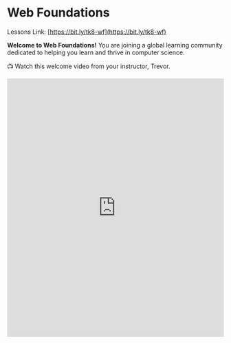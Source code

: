 # Web Foundations
Lessons Link: [https://bit.ly/tk8-wf](https://bit.ly/tk8-wf)

**Welcome to Web Foundations!** You are joining a global learning community dedicated to helping you learn and thrive in computer science.

<aside>

<!-- COURSE START TODO: Record and replace video links with new videos-->

📺 Watch this welcome video from your instructor, Trevor.

</aside>

<div style="position: relative; height: 100%; width: 100%;">
    <iframe width="100%" height="600" src="https://www.youtube.com/embed/AGNNQZ5TmZE" title="Welcome to the web foundation course" frameborder="0" allow="accelerometer; autoplay; clipboard-write; encrypted-media; gyroscope; picture-in-picture" allowfullscreen></iframe>
</div>

## What you'll learn

This course provides a foundation in building for the web. It will help you understand how the internet works, help you examine the role of the internet in your life, and teach you the basics of web development.

It will cover the building blocks of web technologies. You will learn HTML, CSS, and the basics of JavaScript. The course will focus on collaboration, communication, and sharing. Web technology is fundamentally social; you will work together and build for real audiences.

The course culminates in a project where you'll create a website of your own design using the tools you learn throughout the course.

## Course Overview

* Week 1: Foundations
* Week 2: Web Design
* Week 3: Javascript Fundamentals
* Week 4: Action and Interaction
* Week 5: Final Project

## How the course works

There are multiple ways you'll learn in this course:

* Read and engage with the materials on this site
* Attend live class and complete activities in class
* Practice coding with exercises
* Complete projects to demonstrate what you have learned

Active engagement is necessary for success in the course! You should try
building lots of websites, so that you can explore the concepts in a variety of ways.

You are encouraged to seek out additional coding practice outside of 
the practice problems included in the course.

<aside>

📺 Watch this lesson navigation walkthrough video from Emmy, the Try Kibo program manager

</aside>

<div style="position: relative; height: 100%; width: 100%;">
    <iframe width="100%" height="600" src="https://www.youtube.com/embed/ZFAEBoJ4lkU" title="Lesson Page Walkthrough" frameborder="0" allow="accelerometer; autoplay; clipboard-write; encrypted-media; gyroscope; picture-in-picture" allowfullscreen></iframe>
</div>


## Program schedule

<!-- COURSE START TODO: Replace Program schedule -->

Below is the overall schedule for the program. Each day, your community managers will post a "Daily Peak" in Discord to share events for the day.

<div style="width:100%;height:500px;"><iframe src="https://docs.google.com/presentation/d/e/2PACX-1vSg-ckCVV9pwcoo0gGyAG1xpP6mUu34KfiCLw3sj5UjW6t8MDdMgzeAdgQg_jFk6jwVct4bV7LAJRoA/embed?" frameborder="0" sandbox="allow-scripts allow-popups allow-top-navigation-by-user-activation allow-forms allow-same-origin" allowfullscreen="" style="width: 100%; height: 100%; border-radius: 1px; pointer-events: auto; background-color: white;"></iframe></div>

---

Copyright © 2023 Kibo, Inc. All Rights Reserved.
